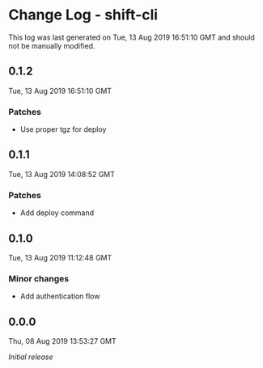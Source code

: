 # Change Log - shift-cli

This log was last generated on Tue, 13 Aug 2019 16:51:10 GMT and should not be manually modified.

## 0.1.2
Tue, 13 Aug 2019 16:51:10 GMT

### Patches

- Use proper tgz for deploy

## 0.1.1
Tue, 13 Aug 2019 14:08:52 GMT

### Patches

- Add deploy command

## 0.1.0
Tue, 13 Aug 2019 11:12:48 GMT

### Minor changes

- Add authentication flow

## 0.0.0
Thu, 08 Aug 2019 13:53:27 GMT

*Initial release*

